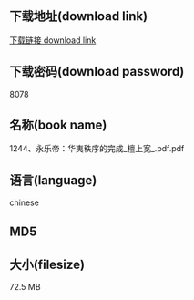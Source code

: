 ## 下载地址(download link)
[下载链接 download link](https://voluble-croquembouche-d321dc.netlify.app/?s=1244%E3%80%81%E6%B0%B8%E4%B9%90%E5%B8%9D%EF%BC%9A%E5%8D%8E%E5%A4%B7%E7%A7%A9%E5%BA%8F%E7%9A%84%E5%AE%8C%E6%88%90_%E6%AA%80%E4%B8%8A%E5%AE%BD_.pdf)

## 下载密码(download password)
8078

## 名称(book name)
1244、永乐帝：华夷秩序的完成_檀上宽_.pdf.pdf

## 语言(language)
chinese

## MD5


## 大小(filesize)
72.5 MB
